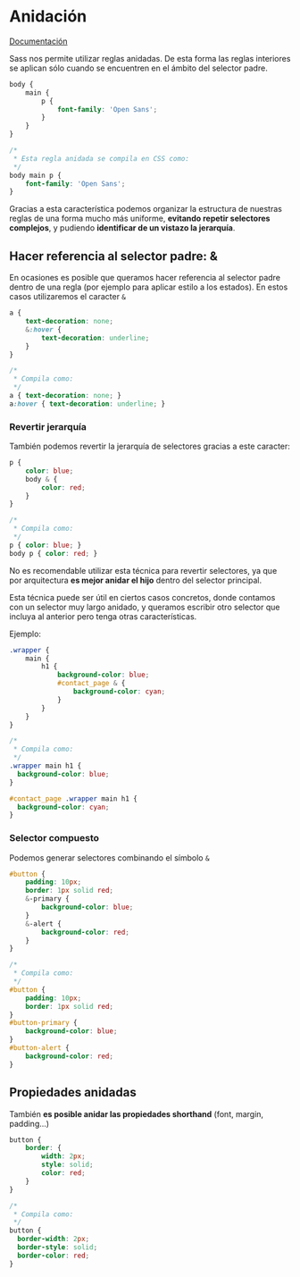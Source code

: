 # Anidación

[Documentación](<https://sass-lang.com/documentation/file.SASS_REFERENCE.html#nested_rules>)

Sass nos permite utilizar reglas anidadas. De esta forma las reglas interiores se aplican sólo cuando se encuentren en el ámbito del selector padre.

```scss
body {
    main {
        p {
            font-family: 'Open Sans';
        }
    }
}

/*
 * Esta regla anidada se compila en CSS como:
 */
body main p {
    font-family: 'Open Sans';
}
```

Gracias a esta característica podemos organizar la estructura de nuestras reglas de una forma mucho más uniforme, **evitando repetir selectores complejos**, y pudiendo **identificar de un vistazo la jerarquía**.

## Hacer referencia al selector padre: &

En ocasiones es posible que queramos hacer referencia al selector padre dentro de una regla (por ejemplo para aplicar estilo a los estados). En estos casos utilizaremos el caracter `&`

```scss
a {
    text-decoration: none;
    &:hover {
        text-decoration: underline;
    }
}

/*
 * Compila como:
 */
a { text-decoration: none; }
a:hover { text-decoration: underline; }
```

### Revertir jerarquía

También podemos revertir la jerarquía de selectores gracias a este caracter:

```scss
p {
    color: blue;
    body & {
        color: red;
    }
}

/*
 * Compila como:
 */
p { color: blue; }
body p { color: red; }
```

No es recomendable utilizar esta técnica para revertir selectores, ya que por arquitectura **es mejor anidar el hijo** dentro del selector principal.

Esta técnica puede ser útil en ciertos casos concretos, donde contamos con un selector muy largo anidado, y queramos escribir otro selector que incluya al anterior pero tenga otras características.

Ejemplo:

```scss
.wrapper {
    main {
        h1 {
            background-color: blue;
            #contact_page & {
                background-color: cyan;
            }
        }
    }
}

/*
 * Compila como:
 */
.wrapper main h1 {
  background-color: blue;
}

#contact_page .wrapper main h1 {
  background-color: cyan;
}
```

### Selector compuesto

Podemos generar selectores combinando el símbolo `&`

```scss
#button {
    padding: 10px;
    border: 1px solid red;
    &-primary {
        background-color: blue;
    }
    &-alert {
        background-color: red;
    }
}

/*
 * Compila como:
 */
#button {
    padding: 10px;
    border: 1px solid red;
}
#button-primary {
    background-color: blue;
}
#button-alert {
    background-color: red;
}
```

## Propiedades anidadas

También **es posible anidar las propiedades shorthand** (font, margin, padding...)

```scss
button {
    border: {
        width: 2px;
        style: solid;
        color: red;
    }
}

/*
 * Compila como:
 */
button {
  border-width: 2px;
  border-style: solid;
  border-color: red;
}
```

